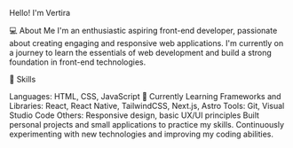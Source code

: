  Hello! I'm Vertira

💻 About Me
I'm an enthusiastic aspiring front-end developer, passionate about creating engaging and responsive web applications. I'm currently on a journey to learn the essentials of web development and build a strong foundation in front-end technologies.

🔧 Skills

Languages: HTML, CSS, JavaScript
🌱 Currently Learning Frameworks and Libraries: React, React Native, TailwindCSS, Next.js, Astro
Tools: Git, Visual Studio Code
Others: Responsive design, basic UX/UI principles
Built personal projects and small applications to practice my skills.
Continuously experimenting with new technologies and improving my coding abilities.
